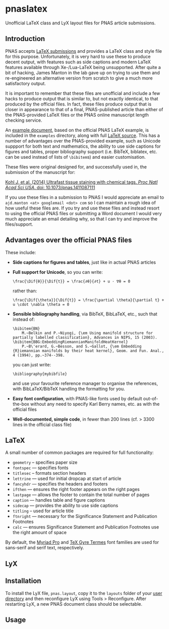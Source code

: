 pnaslatex
=========

Unofficial LaTeX class and LyX layout files for PNAS article submissions.

## Introduction
PNAS accepts [LaTeX submissions](http://www.pnas.org/site/authors/LaTex.xhtml) and provides a LaTeX class and style file for this purpose.
Unfortunately, it is very hard to use these to produce decent output, with features such as side captions and modern LaTeX features available through Xe-/Lua-LaTeX being unsupported.
After quite a bit of hacking, James Manton in the lab gave up on trying to use them and re-engineered an alternative version from scratch to give a much more satisfactory output.

It is important to remember that these files are unofficial and include a few hacks to produce output that is similar to, but not exactly identical, to that produced by the official files.
In fact, these files produce output that is closer in appearance to that of a final, PNAS-published article than either of the PNAS-provided LaTeX files or the PNAS online manuscript length checking service.

An [example document](https://github.com/jefferislab/pnaslatex/blob/master/examples/pnas_example.pdf?raw=true), based on the official PNAS LaTeX example, is included in the ``examples`` directory, along with full [LaTeX source](https://github.com/jefferislab/pnaslatex/blob/master/examples/pnas_example.tex).
This has a number of advantages over the PNAS-provided example, such as Unicode suppport for both text and mathematics, the ability to use side captions for figures and tables, proper bibliography support (i.e. BibTeX, biblatex, etc. can be used instead of lists of ``\bibitem``s) and easier customisation.

These files were original designed for, and successfully used in, the submission of the manuscript for:

[Kohl J, et al. (2014) Ultrafast tissue staining with chemical tags. _Proc Natl Acad Sci USA_. doi: 10.1073/pnas.1411087111](http://dx.doi.org/10.1073/pnas.1411087111)

If you use these files in a submission to PNAS I would appreciate an email to ``ajd.manton <at> googlemail <dot> com`` so I can maintain a rough idea of how useful these files are.
If you try and use these files and instead resort to using the official PNAS files or submitting a Word document I would very much appreciate an email detailing why, so that I can try and improve the files/support.


## Advantages over the official PNAS files
These include:

  * **Side captions for figures and tables**, just like in actual PNAS articles
  * **Full support for Unicode**, so you can write:

        \frac{\Dif{θ}}{\Dif{t}} = \frac{∂θ}{∂t} + u · ∇θ = 0

    rather than:

        \frac{\Dif{\theta}}{\Dif{t}} = \frac{\partial \theta}{\partial t} + u \cdot \nabla \theta = 0

  * **Sensible bibliography handling**, via BibTeX, BibLaTeX, etc., such that instead of:
  
        \bibitem{BN}
            M.~Belkin and P.~Niyogi, {\em Using manifold structure for partially labelled classification}, Advances in NIPS, 15 (2003).
        \bibitem{BBG:EmbeddingRiemannianManifoldHeatKernel}
            P.~B\'erard, G.~Besson, and S.~Gallot, {\em Embedding {R}iemannian manifolds by their heat kernel}, Geom. and Fun. Anal., 4 (1994), pp.~374--398.

    you can just write:
    
        \bibliography{mybibfile}

    and use your favourite reference manager to organise the references, with BibLaTeX/BibTeX handling the formatting for you.

  * **Easy font configuration**, with PNAS-like fonts used by default out-of-the-box without any need to specify Karl Berry names, etc. as with the official files
  
  * **Well-documented, simple code**, in fewer than 200 lines (cf. > 3300 lines in the official class file)


## LaTeX
A small number of common packages are required for full functionality:

  * ``geometry`` – specifies paper size
  * ``fontspec`` — specifies fonts
  * ``titlesec`` – formats section headers
  * ``lettrine`` — used for initial dropcap at start of article
  * ``fancyhdr`` — specifies the headers and footers
  * ``ifthen`` — ensures the right footer appears on the right pages
  * ``lastpage`` — allows the footer to contain the total number of pages
  * ``caption`` — handles table and figure captions
  * ``sidecap`` — provides the ability to use side captions
  * ``titling`` – used for article title
  * ``ftnright`` — necessary for the Significance Statement and Publication Footnotes
  * ``calc`` — ensures Significance Statement and Publication Footnotes use the right amount of space
  
By default, the [Myriad Pro](https://typekit.com/fonts/myriad-pro) and [TeX Gyre Termes](http://www.gust.org.pl/projects/e-foundry/tex-gyre/termes) font families are used for sans-serif and serif text, respectively.

## LyX


## Installation
To install the LyX file, ``pnas.layout``, copy it to the ``layouts`` folder of your [user directory](http://wiki.lyx.org/LyX/UserDir) and then reconfigure LyX using Tools > Reconfigure. After restarting LyX, a new PNAS document class should be selectable.


## Usage
